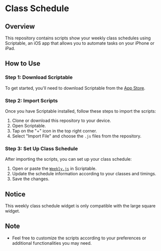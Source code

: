 # Class Schedule

## Overview

This repository contains scripts show your weekly class schedules using Scriptable, an iOS app that allows you to automate tasks on your iPhone or iPad.

## How to Use

### Step 1: Download Scriptable

To get started, you'll need to download Scriptable from the [App Store](https://apps.apple.com/tw/app/scriptable/id1405459188?l=en-GB).

### Step 2: Import Scripts

Once you have Scriptable installed, follow these steps to import the scripts:

1. Clone or download this repository to your device.
2. Open Scriptable.
3. Tap on the "+" icon in the top right corner.
4. Select "Import File" and choose the `.js` files from the repository.

### Step 3: Set Up Class Schedule

After importing the scripts, you can set up your class schedule:

1. Open or paste the [`Weekly.js`](https://github.com/Galile-Vincent/ClassSchedule/blob/main/Weekly.js) in Scriptable.
2. Update the schedule information according to your classes and timings.
3. Save the changes.

## Notice
This weekly class schedule widget is only compatible with the large square widget.


## Note

- Feel free to customize the scripts according to your preferences or additional functionalities you may need.
